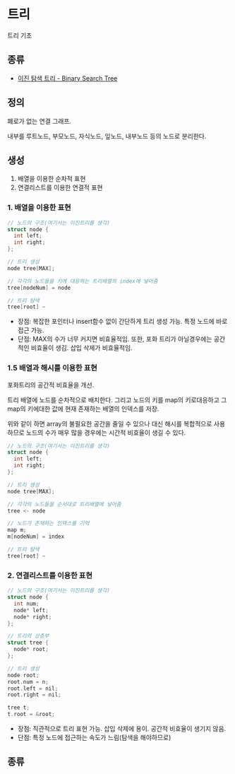 # 트리

트리 기초

## 종류

- [이진 탐색 트리 - Binary Search Tree](./Binary_search_tree/README.md)

## 정의

폐로가 없는 연결 그래프.

내부를 루트노드, 부모노드, 자식노드, 잎노드, 내부노드 등의 노드로 분리한다.

## 생성

1. 배열을 이용한 순차적 표현
2. 연결리스트를 이용한 연결적 표현

### 1. 배열을 이용한 표현

```c++
// 노드의 구조(여기서는 이진트리를 생각)
struct node {
  int left;
  int right;
};

// 트리 생성
node tree[MAX];

// 각각의 노드들을 키에 대응하는 트리배열의 index에 넣어줌
tree[nodeNum] = node

// 트리 탐색
tree[root] ~
```

- 장점: 복잡한 포인터나 insert함수 없이 간단하게 트리 생성 가능. 특정 노드에 바로 접근 가능.
- 단점: MAX의 수가 너무 커지면 비효율적임. 또한, 포화 트리가 아닐경우에는 공간적인 비효율이 생김. 삽입 삭제가 비효율적임.

### 1.5 배열과 해시를 이용한 표현

포화트리의 공간적 비효율을 개선.

트리 배열에 노드를 순차적으로 배치한다. 그리고 노드의 키를 map의 키로대응하고 그 map의 키에대한 값에 현재 존재하는 배열의 인덱스를 저장.

위와 같이 하면 array의 불필요한 공간을 줄일 수 있으나 대신 해시를 복합적으로 사용하므로 노드의 수가 매우 많을 경우에는 시간적 비효율이 생길 수 있다.

```c++
// 노드의 구조(여기서는 이진트리를 생각)
struct node {
  int left;
  int right;
};

// 트리 생성
node tree[MAX];

// 각각의 노드들을 순서대로 트리배열에 넣어줌
tree <- node

// 노드가 존재하는 인덱스를 기억
map m;
m[nodeNum] = index

// 트리 탐색
tree[root] ~
```

### 2. 연결리스트를 이용한 표현

```c++
// 노드의 구조(여기서는 이진트리를 생각)
struct node {
  int num;
  node* left;
  node* right;
};

// 트리의 상층부
struct tree {
  node* root;
};

// 트리 생성
node root;
root.num = n;
root.left = nil;
root.right = nil;

tree t;
t.root = &root;
```

- 장점: 직관적으로 트리 표현 가능. 삽입 삭제에 용이. 공간적 비효율이 생기지 않음.
- 단점: 특정 노드에 접근하는 속도가 느림(탐색을 해야하므로)

## 종류
